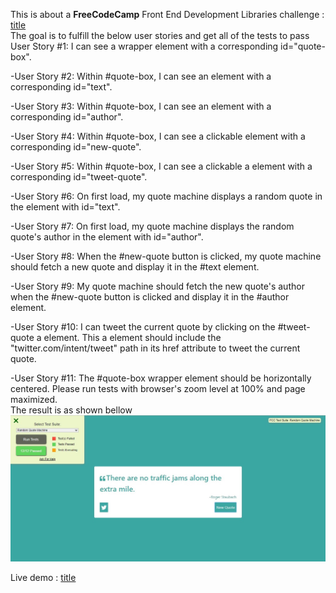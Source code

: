 This is about a **FreeCodeCamp** Front End Development Libraries challenge : [title](https://www.freecodecamp.org/learn/front-end-development-libraries/front-end-development-libraries-projects/build-a-random-quote-machine)  
The goal is to fulfill the below user stories and get all of the tests to pass  
User Story #1: I can see a wrapper element with a corresponding id="quote-box".  

-User Story #2: Within #quote-box, I can see an element with a corresponding id="text".  

-User Story #3: Within #quote-box, I can see an element with a corresponding id="author".  

-User Story #4: Within #quote-box, I can see a clickable element with a corresponding id="new-quote".  

-User Story #5: Within #quote-box, I can see a clickable a element with a corresponding id="tweet-quote".  

-User Story #6: On first load, my quote machine displays a random quote in the element with id="text".  

-User Story #7: On first load, my quote machine displays the random quote's author in the element with id="author".  

-User Story #8: When the #new-quote button is clicked, my quote machine should fetch a new quote and display it in the #text element.  

-User Story #9: My quote machine should fetch the new quote's author when the #new-quote button is clicked and display it in the #author element.  

-User Story #10: I can tweet the current quote by clicking on the #tweet-quote a element. This a element should include the "twitter.com/intent/tweet" path in its href attribute to tweet the current quote.  

-User Story #11: The #quote-box wrapper element should be horizontally centered. Please run tests with browser's zoom level at 100% and page maximized.  
The result is as shown bellow  
![alt text](https://github.com/fedilayoub/random-quote-machine/blob/master/preview.jpg)  
  
  Live demo : [title](https://fedilayoub.github.io/random-quote-machine/)

 
